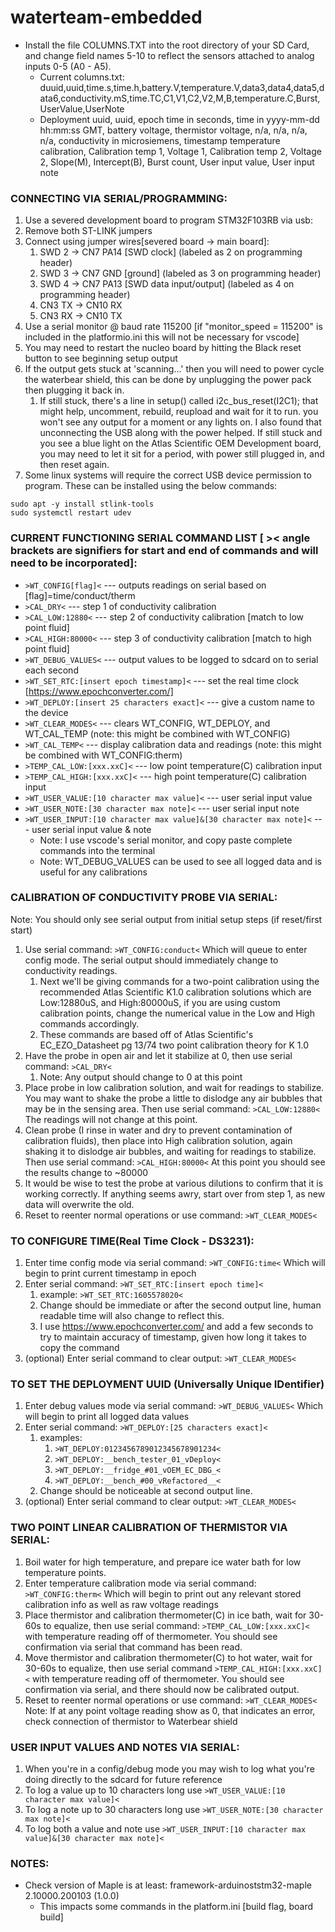 # waterteam-embedded

- Install the file COLUMNS.TXT into the root directory of your SD Card, and change field names 5-10 to reflect the sensors attached to analog inputs 0-5 (A0 - A5).
  - Current columns.txt: duuid,uuid,time.s,time.h,battery.V,temperature.V,data3,data4,data5,data6,conductivity.mS,time.TC,C1,V1,C2,V2,M,B,temperature.C,Burst,UserValue,UserNote
  - Deployment uuid, uuid, epoch time in seconds, time in yyyy-mm-dd hh:mm:ss GMT, battery voltage, thermistor voltage, n/a, n/a, n/a, n/a, conductivity in microsiemens, timestamp temperature calibration, Calibration temp 1, Voltage 1, Calibration temp 2, Voltage 2, Slope(M), Intercept(B), Burst count, User input value, User input note


### CONNECTING VIA SERIAL/PROGRAMMING:
1. Use a severed development board to program STM32F103RB via usb:
2. Remove both ST-LINK jumpers
3. Connect using jumper wires[severed board -> main board]:
	1. SWD 2 -> CN7 PA14 [SWD clock] (labeled as 2 on programming header)
	2. SWD 3 -> CN7 GND [ground] (labeled as 3 on programming header)
	3. SWD 4 -> CN7 PA13 [SWD data input/output] (labeled as 4 on programming header)
	4. CN3 TX -> CN10 RX
	5. CN3 RX -> CN10 TX
4. Use a serial monitor @ baud rate 115200 [if "monitor_speed = 115200" is included in the platformio.ini this will not be necessary for vscode]
5. You may need to restart the nucleo board by hitting the Black reset button to see beginning setup output
6. If the output gets stuck at 'scanning...' then you will need to power cycle the waterbear shield, this can be done by unplugging the power pack then plugging it back in.
	1. If still stuck, there's a line in setup() called i2c_bus_reset(I2C1); that might help, uncomment, rebuild, reupload and wait for it to run. you won't see any output for a moment or any lights on. I also found that unconnecting the USB along with the power helped. If still stuck and you see a blue light on the Atlas Scientific OEM Development board, you may need to let it sit for a period, with power still plugged in, and then reset again.
7. Some linux systems will require the correct USB device permission to program.  These can be installed using the below commands:

```
sudo apt -y install stlink-tools
sudo systemctl restart udev
```

### CURRENT FUNCTIONING SERIAL COMMAND LIST [ >< angle brackets are signifiers for start and end of commands and will need to be incorporated]:
- `>WT_CONFIG[flag]<`						--- outputs readings on serial based on [flag]=time/conduct/therm
- `>CAL_DRY<`							--- step 1 of conductivity calibration
- `>CAL_LOW:12880<`						--- step 2 of conductivity calibration [match to low point fluid]
- `>CAL_HIGH:80000<`						--- step 3 of conductivity calibration [match to high point fluid]
- `>WT_DEBUG_VALUES<`						--- output values to be logged to sdcard on to serial each second
- `>WT_SET_RTC:[insert epoch timestamp]<`			--- set the real time clock [https://www.epochconverter.com/]
- `>WT_DEPLOY:[insert 25 characters exact]<`			--- give a custom name to the device
- `>WT_CLEAR_MODES<`						--- clears WT_CONFIG, WT_DEPLOY, and WT_CAL_TEMP (note: this might be combined with WT_CONFIG)
- `>WT_CAL_TEMP<`						--- display calibration data and readings (note: this might be combined with WT_CONFIG:therm)
- `>TEMP_CAL_LOW:[xxx.xxC]<`					--- low point temperature(C) calibration input
- `>TEMP_CAL_HIGH:[xxx.xxC]<`					--- high point temperature(C) calibration input
- `>WT_USER_VALUE:[10 character max value]<`				--- user serial input value
- `>WT_USER_NOTE:[30 character max note]<`				--- user serial input note
- `>WT_USER_INPUT:[10 character max value]&[30 character max note]<`	--- user serial input value & note
  - Note: I use vscode's serial monitor, and copy paste complete commands into the terminal
  - Note: WT_DEBUG_VALUES can be used to see all logged data and is useful for any calibrations

### CALIBRATION OF CONDUCTIVITY PROBE VIA SERIAL:
Note: You should only see serial output from initial setup steps (if reset/first start)
1. Use serial command: `>WT_CONFIG:conduct<` Which will queue to enter config mode. The serial output should immediately change to conductivity readings.
	1. Next we'll be giving commands for a two-point calibration using the recommended Atlas Scientific K1.0 calibration solutions which are Low:12880uS, and High:80000uS, if you are using custom calibration points, change the numerical value in the Low and High commands accordingly.
	2. These commands are based off of Atlas Scientific's EC_EZO_Datasheet pg 13/74 two point calibration theory for K 1.0
2. Have the probe in open air and let it stabilize at 0, then use serial command: `>CAL_DRY<`
	1. Note: Any output should change to 0 at this point
3. Place probe in low calibration solution, and wait for readings to stabilize. You may want to shake the probe a little to dislodge any air bubbles that may be in the sensing area. Then use serial command: `>CAL_LOW:12880<` The readings will not change at this point.
4. Clean probe (I rinse in water and dry to prevent contamination of calibration fluids), then place into High calibration solution, again shaking it to dislodge air bubbles, and waiting for readings to stabilize. Then use serial command: `>CAL_HIGH:80000<` At this point you should see the results change to ~80000
5. It would be wise to test the probe at various dilutions to confirm that it is working correctly. If anything seems awry, start over from step 1, as new data will overwrite the old.
6. Reset to reenter normal operations or use command: `>WT_CLEAR_MODES<`

### TO CONFIGURE TIME(Real Time Clock - DS3231):
1. Enter time config mode via serial command: `>WT_CONFIG:time<` Which will begin to print current timestamp in epoch
2. Enter serial command: `>WT_SET_RTC:[insert epoch time]<`
	1. example: `>WT_SET_RTC:1605578020<`
	2. Change should be immediate or after the second output line, human readable time will also change to reflect this.
	3. I use https://www.epochconverter.com/ and add a few seconds to try to maintain accuracy of timestamp, given how long it takes to copy the command
3. (optional) Enter serial command to clear output: `>WT_CLEAR_MODES<`

### TO SET THE DEPLOYMENT UUID (Universally Unique IDentifier)
1. Enter debug values mode via serial command: `>WT_DEBUG_VALUES<` Which will begin to print all logged data values
2. Enter serial command: `>WT_DEPLOY:[25 characters exact]<`
	1. examples:
		1. `>WT_DEPLOY:0123456789012345678901234<`
		2. `>WT_DEPLOY:__bench_tester_01_vDeploy<`
		3. `>WT_DEPLOY:__fridge_#01_vOEM_EC_DBG_<`
		4. `>WT_DEPLOY:__bench_#00_vRefactored__<`
	2. Change should be noticeable at second output line.
3. (optional) Enter serial command to clear output: `>WT_CLEAR_MODES<`

### TWO POINT LINEAR CALIBRATION OF THERMISTOR VIA SERIAL:
1. Boil water for high temperature, and prepare ice water bath for low temperature points.
2. Enter temperature calibration mode via serial command: `>WT_CONFIG:therm<` Which will begin to print out any relevant stored calibration info as well as raw voltage readings
3. Place thermistor and calibration thermometer(C) in ice bath, wait for 30-60s to equalize, then use serial command: `>TEMP_CAL_LOW:[xxx.xxC]<` with temperature reading off of thermometer. You should see confirmation via serial that command has been read.
4. Move thermistor and calibration thermometer(C) to hot water, wait for 30-60s to equalize, then use serial command `>TEMP_CAL_HIGH:[xxx.xxC]<` with temperature reading off of thermometer. You should see confirmation via serial, and there should now be calibrated output.
5. Reset to reenter normal operations or use command: `>WT_CLEAR_MODES<`
Note: If at any point voltage reading show as 0, that indicates an error, check connection of thermistor to Waterbear shield

### USER INPUT VALUES AND NOTES VIA SERIAL:
1. When you're in a config/debug mode you may wish to log what you're doing directly to the sdcard for future reference
2. To log a value up to 10 characters long use `>WT_USER_VALUE:[10 character max value]<`
3. To log a note up to 30 characters long use `>WT_USER_NOTE:[30 character max note]<`
4. To log both a value and note use `>WT_USER_INPUT:[10 character max value]&[30 character max note]<`

### NOTES:
- Check version of Maple is at least: framework-arduinoststm32-maple 2.10000.200103 (1.0.0)
	- This impacts some commands in the platform.ini [build flag, board build]
